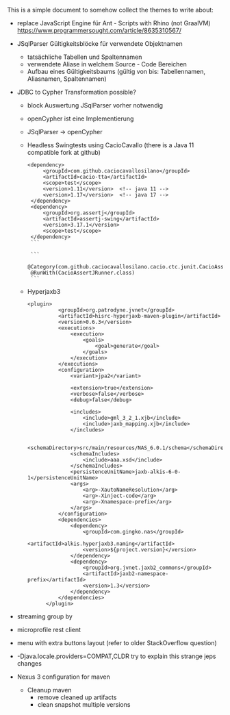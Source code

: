 

This is a simple document to somehow collect the themes to write about:

* replace JavaScript Engine für Ant - Scripts with Rhino (not GraalVM) https://www.programmersought.com/article/8635310567/

* JSqlParser Gültigkeitsblöcke für verwendete Objektnamen 
  * tatsächliche Tabellen und Spaltennamen
  * verwendete Aliase in welchem Source - Code Bereichen
  * Aufbau eines Gültigkeitsbaums (gültig von bis: Tabellennamen, Aliasnamen, Spaltennamen)

* JDBC to Cypher Transformation possible? 
  * block Auswertung JSqlParser vorher notwendig
  * openCypher ist eine Implementierung
  * JSqlParser -> openCypher

  * Headless Swingtests using CacioCavallo (there is a Java 11 compatible fork at github)
       ```
       <dependency>
            <groupId>com.github.caciocavallosilano</groupId>
            <artifactId>cacio-tta</artifactId>
            <scope>test</scope>
            <version>1.11</version>  <!-- java 11 -->
            <version>1.17</version>  <!-- java 17 -->
        </dependency>
        <dependency>
            <groupId>org.assertj</groupId>
            <artifactId>assertj-swing</artifactId>
            <version>3.17.1</version>
            <scope>test</scope>
        </dependency>
        ```

        ```
        @Category(com.github.caciocavallosilano.cacio.ctc.junit.CacioAssertJRunner.class)
        @RunWith(CacioAssertJRunner.class)
        ```
  * Hyperjaxb3 
      ```
      <plugin>
                <groupId>org.patrodyne.jvnet</groupId>
                <artifactId>hisrc-hyperjaxb-maven-plugin</artifactId>
                <version>0.6.3</version>
                <executions>
                    <execution>
                        <goals>
                            <goal>generate</goal>
                        </goals>
                    </execution>
                </executions>
                <configuration>
                    <variant>jpa2</variant>

                    <extension>true</extension>
                    <verbose>false</verbose>
                    <debug>false</debug>
					
                    <includes>
                        <include>gml_3_2_1.xjb</include>
                        <include>jaxb_mapping.xjb</include>
                    </includes>
					
                    <schemaDirectory>src/main/resources/NAS_6.0.1/schema</schemaDirectory>
                    <schemaIncludes>
                        <include>aaa.xsd</include>
                    </schemaIncludes>
                    <persistenceUnitName>jaxb-alkis-6-0-1</persistenceUnitName>
                    <args>
                        <arg>-XautoNameResolution</arg>
                        <arg>-Xinject-code</arg>
                        <arg>-Xnamespace-prefix</arg>
                    </args>
                </configuration>
                <dependencies>
                    <dependency>
                        <groupId>com.gingko.nas</groupId>
                        <artifactId>alkis.hyperjaxb3.naming</artifactId>
                        <version>${project.version}</version>
                    </dependency>
                    <dependency>
                        <groupId>org.jvnet.jaxb2_commons</groupId>
                        <artifactId>jaxb2-namespace-prefix</artifactId>
                        <version>1.3</version>
                    </dependency>
                </dependencies>
            </plugin>

      ``` 

* streaming group by

* microprofile rest client

* menu with extra buttons layout (refer to older StackOverflow question)

* -Djava.locale.providers=COMPAT,CLDR try to explain this strange jeps changes 

* Nexus 3 configuration for maven
  * Cleanup maven
    * remove cleaned up artifacts
    * clean snapshot multiple versions

